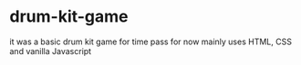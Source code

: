 # drum-kit-game 
it was a basic drum kit game for time pass for now mainly uses HTML, CSS and vanilla Javascript 
